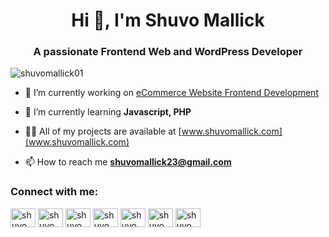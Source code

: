 <h1 align="center">Hi 👋, I'm Shuvo Mallick</h1>
<h3 align="center">A passionate Frontend Web and WordPress Developer</h3>

<p align="left"> <img src="https://komarev.com/ghpvc/?username=shuvomallick01&label=Profile%20views&color=0e75b6&style=flat" alt="shuvomallick01" /> </p>

- 🔭 I’m currently working on [eCommerce Website Frontend Development](https://shuvomallick01.github.io/eCommerce-Website/)

- 🌱 I’m currently learning **Javascript, PHP**

- 👨‍💻 All of my projects are available at [www.shuvomallick.com](www.shuvomallick.com)

- 📫 How to reach me **shuvomallick23@gmail.com**

<h3 align="left">Connect with me:</h3>
<p align="left">
<a href="https://twitter.com/shuvomallick01" target="blank"><img align="center" src="https://raw.githubusercontent.com/rahuldkjain/github-profile-readme-generator/master/src/images/icons/Social/twitter.svg" alt="shuvomallick01" height="30" width="40" /></a>
<a href="https://linkedin.com/in/shuvomallick01" target="blank"><img align="center" src="https://raw.githubusercontent.com/rahuldkjain/github-profile-readme-generator/master/src/images/icons/Social/linked-in-alt.svg" alt="shuvomallick01" height="30" width="40" /></a>
<a href="https://fb.com/shuvomallick11" target="blank"><img align="center" src="https://raw.githubusercontent.com/rahuldkjain/github-profile-readme-generator/master/src/images/icons/Social/facebook.svg" alt="shuvomallick11" height="30" width="40" /></a>
<a href="https://instagram.com/shuvomallick01" target="blank"><img align="center" src="https://raw.githubusercontent.com/rahuldkjain/github-profile-readme-generator/master/src/images/icons/Social/instagram.svg" alt="shuvomallick01" height="30" width="40" /></a>
<a href="https://dribbble.com/shuvomallick01" target="blank"><img align="center" src="https://raw.githubusercontent.com/rahuldkjain/github-profile-readme-generator/master/src/images/icons/Social/dribbble.svg" alt="shuvomallick01" height="30" width="40" /></a>
<a href="https://www.behance.net/shuvomallick01" target="blank"><img align="center" src="https://raw.githubusercontent.com/rahuldkjain/github-profile-readme-generator/master/src/images/icons/Social/behance.svg" alt="shuvomallick01" height="30" width="40" /></a>
<a href="https://www.youtube.com/c/shuvomallick" target="blank"><img align="center" src="https://raw.githubusercontent.com/rahuldkjain/github-profile-readme-generator/master/src/images/icons/Social/youtube.svg" alt="shuvomallick" height="30" width="40" /></a>
</p>
